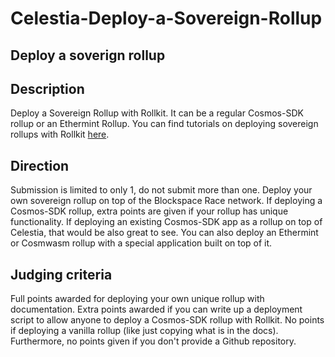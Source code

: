 # Celestia-Deploy-a-Sovereign-Rollup

## Deploy a soverign rollup

## Description

Deploy a Sovereign Rollup with Rollkit.
It can be a regular Cosmos-SDK rollup or an Ethermint Rollup. You can find tutorials on deploying sovereign rollups with Rollkit [here](https://rollkit.dev/docs/tutorials/building-and-deploying-a-rollup/).

## Direction

Submission is limited to only 1, do not submit more than one.
Deploy your own sovereign rollup on top of the Blockspace Race network.
If deploying a Cosmos-SDK rollup, extra points are given if your rollup has unique functionality.
If deploying an existing Cosmos-SDK app as a rollup on top of Celestia, that would be also great to see.
You can also deploy an Ethermint or Cosmwasm rollup with a special application built on top of it.

## Judging criteria

Full points awarded for deploying your own unique rollup with documentation. Extra points awarded if you can write up a deployment script to allow anyone to deploy a Cosmos-SDK rollup with Rollkit.
No points if deploying a vanilla rollup (like just copying what is in the docs). Furthermore, no points given if you don't provide a Github repository.
